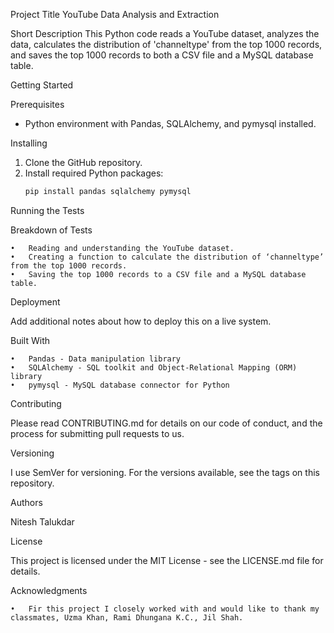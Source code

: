 Project Title
YouTube Data Analysis and Extraction

 Short Description
This Python code reads a YouTube dataset, analyzes the data, calculates the distribution of 'channeltype' from the top 1000 records, and saves the top 1000 records to both a CSV file and a MySQL database table.

Getting Started

Prerequisites
- Python environment with Pandas, SQLAlchemy, and pymysql installed.

Installing
1. Clone the GitHub repository.
2. Install required Python packages:
   ```bash
   pip install pandas sqlalchemy pymysql


Running the Tests

Breakdown of Tests

	•	Reading and understanding the YouTube dataset.
	•	Creating a function to calculate the distribution of ‘channeltype’ from the top 1000 records.
	•	Saving the top 1000 records to a CSV file and a MySQL database table.

Deployment

Add additional notes about how to deploy this on a live system.

Built With

	•	Pandas - Data manipulation library
	•	SQLAlchemy - SQL toolkit and Object-Relational Mapping (ORM) library
	•	pymysql - MySQL database connector for Python

Contributing

Please read CONTRIBUTING.md for details on our code of conduct, and the process for submitting pull requests to us.

Versioning

I use SemVer for versioning. For the versions available, see the tags on this repository.

Authors

Nitesh Talukdar

License

This project is licensed under the MIT License - see the LICENSE.md file for details.

Acknowledgments

	•	Fir this project I closely worked with and would like to thank my classmates, Uzma Khan, Rami Dhungana K.C., Jil Shah.

